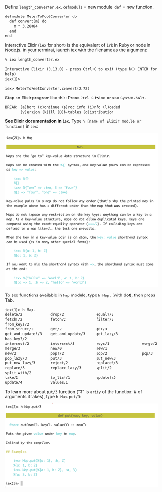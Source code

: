 Define `length_converter.ex`. `defmodule` = new module. `def` = new function.
```
defmodule MeterToFootConverter do
  def convert(m) do
    m * 3.28084
  end
end
```
Interactive Elixir (`iex` for short) is the equivalent of `irb` in Ruby or node in Node.js. In your terminal, launch iex with the filename as the argument:
```
% iex length_converter.ex

Interactive Elixir (0.13.0) - press Ctrl+C to exit (type h() ENTER for help)
iex(1)>

iex> MeterToFeetConverter.convert(2.72)
```
Stop an Elixir program like this: Press `Ctrl-C` twice or use `System.halt`.
```
BREAK: (a)bort (c)ontinue (p)roc info (i)nfo (l)oaded
       (v)ersion (k)ill (D)b-tables (d)istribution
```
**See Elixir documentation in `iex`.** Type `h [name of Elixir module or function]` in `iex`:

![Elixir documentation Map](img/elixir-help-map.png)

To see functions available in `Map` module, type `h Map.` (with dot), then press Tab.
```
iex(1)> h Map.
delete/2             drop/2               equal?/2             fetch!/2             fetch/2              filter/2             from_keys/2
from_struct/1        get/2                get/3                get_and_update!/3    get_and_update/3     get_lazy/3           has_key?/2
intersect/2          intersect/3          keys/1               merge/2              merge/3              new/0                new/1
new/2                pop!/2               pop/2                pop/3                pop_lazy/3           put/3                put_new/3
put_new_lazy/3       reject/2             replace!/3           replace/3            replace_lazy/3       split/2              split_with/2
take/2               to_list/1            update!/3            update/4             values/1
```
To learn more about `put/3` function ("3" is `arity` of the function: # of arguments it takes), type `h Map.put/3`:

![Elixir documentation for Map.put/3](img/help-map-put.png)
